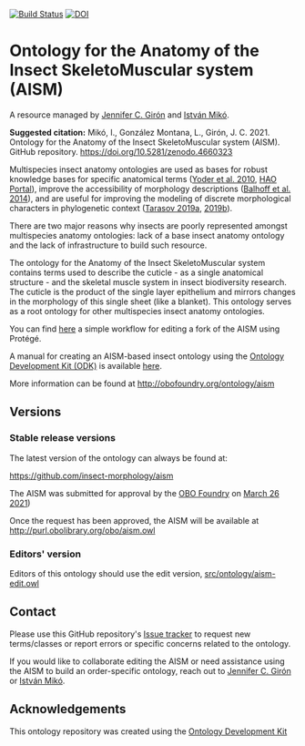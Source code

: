 [![Build Status](https://travis-ci.org/obophenotype/anatomy_ontology_of_insect_skeletomuscular_system.svg?branch=master)](https://travis-ci.org/obophenotype/anatomy_ontology_of_insect_skeletomuscular_system)
[![DOI](https://zenodo.org/badge/306390445.svg)](https://zenodo.org/badge/latestdoi/306390445)

# Ontology for the Anatomy of the Insect SkeletoMuscular system (AISM)

A resource managed by [Jennifer C. Girón](https://github.com/JCGiron) and [István Mikó](https://github.com/teleaslamellatus).

**Suggested citation:** Mikó, I., González Montana, L., Girón, J. C. 2021. Ontology for the Anatomy of the Insect SkeletoMuscular system (AISM). GitHub repository. https://doi.org/10.5281/zenodo.4660323


Multispecies insect anatomy ontologies are used as bases for robust knowledge bases for specific anatomical terms ([Yoder et al. 2010](https://journals.plos.org/plosone/article?id=10.1371/journal.pone.0015991), [HAO Portal](http://portal.hymao.org/projects/32/public/ontology/)), improve the accessibility of morphology descriptions ([Balhoff et al. 2014](https://journals.plos.org/plosone/article?id=10.1371/journal.pone.0094056)), and are useful for improving the modeling of discrete morphological characters in phylogenetic context ([Tarasov 2019a](https://academic.oup.com/sysbio/article/68/5/698/5298740), [2019b](https://academic.oup.com/isd/article/3/6/1/5584145)).

There are two major reasons why insects are poorly represented amongst multispecies anatomy ontologies: lack of a base insect anatomy ontology and the lack of infrastructure to build such resource.

The ontology for the Anatomy of the Insect SkeletoMuscular system contains terms used to describe the cuticle - as a single anatomical structure - and the skeletal muscle system in insect biodiversity research. The cuticle is the product of the single layer epithelium and mirrors changes in the morphology of this single sheet (like  a blanket). This ontology serves as a root ontology for other multispecies insect anatomy ontologies.

You can find [here](https://github.com/insect-morphology/aism-ODK/blob/master/Simple%20Workflow%20for%20insect%20ontology%20development.md) a simple workflow for editing a fork of the AISM using Protégé.

A manual for creating an AISM-based insect ontology using the [Ontology Development Kit (ODK)](https://github.com/INCATools/ontology-development-kit) is available [here](https://github.com/insect-morphology/Manual).


More information can be found at http://obofoundry.org/ontology/aism

## Versions

### Stable release versions

The latest version of the ontology can always be found at:

https://github.com/insect-morphology/aism

The AISM was submitted for approval by the [OBO Foundry](http://obofoundry.org/) on [March 26 2021](https://github.com/OBOFoundry/OBOFoundry.github.io/issues/1474))

Once the request has been approved, the AISM will be available at http://purl.obolibrary.org/obo/aism.owl 

### Editors' version

Editors of this ontology should use the edit version, [src/ontology/aism-edit.owl](src/ontology/aism-edit.owl)

## Contact

Please use this GitHub repository's [Issue tracker](https://github.com/insect-morphology/aism/issues) to request new terms/classes or report errors or specific concerns related to the ontology.

If you would like to collaborate editing the AISM or need assistance using the AISM to build an order-specific ontology, reach out to [Jennifer C. Girón](https://github.com/JCGiron) or [István Mikó](https://github.com/teleaslamellatus).

## Acknowledgements

This ontology repository was created using the [Ontology Development Kit](https://github.com/INCATools/ontology-development-kit)
